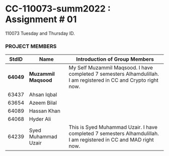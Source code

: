 # CC-110073-summ2022 : Assignment # 01
110073 Tuesday and Thursday ID.

### PROJECT MEMBERS ###
**StdID** | **Name** |**Introduction of Group Members**
------------ | ------------- | -------------
**64049** | **Muzammil Maqsood** | My Self Muzammil Maqsood. I have completed 7 semesters Alhamdulillah. I am registered in CC and Crypto right now.
63437 | Ahsan Iqbal 
63654 | Azeem Bilal
64089 | Hassan Khan
64068 | Hyder Ali
64239 | Syed Muhammad Uzair | This is Syed Muhammad Uzair. I have completed 7 semesters Alhamdulillah. I am registered in CC and MAD right now.

